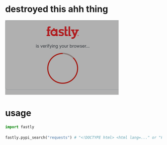 # destroyed this ahh thing
![your_network_isnt_good](https://raw.githubusercontent.com/hemusuku86/fastly_browser_check_reverse/refs/heads/main/%E3%82%B9%E3%82%AF%E3%83%AA%E3%83%BC%E3%83%B3%E3%82%B7%E3%83%A7%E3%83%83%E3%83%88%202025-06-05%20003639.png)
# usage
```py
import fastly

fastly.pypi_search("requests") # "<!DOCTYPE html> <html lang=..." or "Failed to solve fastly check"
```
